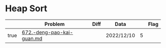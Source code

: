 # Heap Sort



<table><thead><tr><th data-type="checkbox"> </th><th>Problem</th><th data-type="select">Diff</th><th>Data</th><th data-type="rating" data-max="5"></th><th>Flag</th></tr></thead><tbody><tr><td>true</td><td><a data-mention href="quick-sort/672.-deng-pao-kai-guan.md">672.-deng-pao-kai-guan.md</a></td><td></td><td>2022/12/10</td><td>5</td><td></td></tr></tbody></table>

